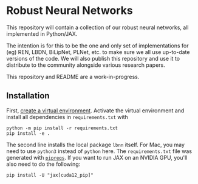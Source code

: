 # Robust Neural Networks

This repository will contain a collection of our robust neural networks, all implemented in Python/JAX. 

The intention is for this to be the one and only set of implementations for (eg) REN, LBDN, BiLipNet, PLNet, etc. to make sure we all use up-to-date versions of the code. We will also publish this repository and use it to distribute to the community alongside various research papers.

This repository and README are a work-in-progress.

## Installation

First, [create a virtual environment](https://docs.python.org/3/library/venv.html). Activate the virtual environment and install all dependencies in `requirements.txt` with

    python -m pip install -r requirements.txt
    pip install -e .

The second line installs the local package `lbnn` itself. For Mac, you may need to use `python3` instead of `python` here. The `requirements.txt` file was generated with [`pipreqs`](https://github.com/bndr/pipreqs). If you want to run JAX on an NVIDIA GPU, you'll also need to do the following:

    pip install -U "jax[cuda12_pip]"

